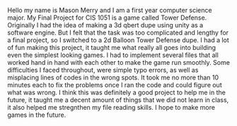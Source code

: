 Hello  my  name  is  Mason  Merry  and  I  am  a  first  year  computer  science  major. 
My  Final  Project  for  CIS 1051  is  a  game  called  Tower  Defense. 
Originally  I  had  the  idea  of making a 3d qbert dupe using unity as a software engine. 
But I felt that the task was too complicated and lengthy for a final project, so I switched
to a 2d Balloon Tower Defense dupe. I had a lot of fun making this project, it taught me what 
really all goes into building even the simplest looking games. I had to implement several files
that all worked hand in hand with each other to make the game run smoothly. Some difficulties
I faced throughout, were simple typo errors, as well as misplacing lines of codes in the wrong
spots. It took me no more than 10 minutes each to fix the problems once I ran the code and could
figure out what was wrong. I think this was definitely a good project to help me in the future, it
taught me a decent amount of things that we did not learn in class, it also helped me stregnthen my
file reading skills. I hope to make more games in the future. 
